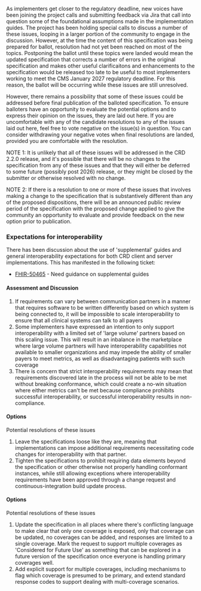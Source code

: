 <div class="new-content" xmlns="http://www.w3.org/1999/xhtml" xmlns:xsi="http://www.w3.org/2001/XMLSchema-instance" xsi:schemaLocation="http://hl7.org/fhir ../../input-cache/schemas/R4/fhir-single.xsd">
  <p>As implementers get closer to the regulatory deadline, new voices have been joining the project calls and submitting feedback via Jira that call into question some of the foundational assumptions made in the implementation guides.  The project has been holding special calls to discuss a number of these issues, looping in a larger portion of the community to engage in the discussion.  However, at the time the content of this specification was being prepared for ballot, resolution had not yet been reached on most of the topics.  Postponing the ballot until these topics were landed would mean the updated specification that corrects a number of errors in the original specification and makes other useful clarificaitons and enhancements to the specification would be released too late to be useful to most implementers working to meet the CMS January 2027 regulatory deadline.  For this reason, the ballot will be occurring while these issues are still unresolved.</p>
  <p>However, there remains a possibility that some of these issues could be addressed before final publication of the balloted specification.  To ensure balloters have an opportunity to evaluate the potential options and to express their opinion on the issues, they are laid out here.  If you are uncomfortable with any of the candidate resolutions to any of the issues laid out here, feel free to vote negative on the issue(s) in question.  You can consider withdrawing your negative votes when final resolutions are landed, provided you are comfortable with the resolution.</p>
  <p>NOTE 1: It is unlikely that all of these issues will be addressed in the CRD 2.2.0 release, and it's possible that there will be no changes to the specification from any of these issues and that they will either be deferred to some future (possibly post 2026) release, or they might be closed by the submitter or otherwise resolved with no change.</p>
  <p>NOTE 2: If there is a resolution to one or more of these issues that involves making a change to the specification that is substantively different than any of the proposed dispositions, there will be an announced public review period of the specification with the proposed change applied to give the community an opportunity to evaluate and provide feedback on the new option prior to publication.</p>

<a name="interop"> </a>
<h3>Expectations for interoperability</h3>
<p>
  There has been discussion about the use of 'supplemental' guides and general interoperability expectations for both CRD client and server implementations.  This has manifested in the following ticket:
</p>
<ul>
  <li><a href="https://jira.hl7.org/browse/FHIR-50465">FHIR-50465</a> - Need guidance on supplemental guides</li>
</ul>

<a name="interop-assess"> </a>
<h4>Assessment and Discussion</h4>
<ol>
  <li>If requirements can vary between communication partners in a manner that requires software to be written differently based on which system is being connected to, it will be impossible to scale interoperability to ensure that all clinical systems can talk to all payers</li>
  <li>Some implementers have expressed an intention to only support interoperability with a limited set of 'large volume' partners based on this scaling issue.  This will result in an inbalance in the marketplace where large volume partners will have interoperability capabilities not available to smaller organizations and may impede the ability of smaller payers to meet metrics, as well as disadvantaging patients with such coverage</li>
  <li>There is concern that strict interoperability requirements may mean that requirements discovered late in the process will not be able to be met without breaking conformance, which could create a no-win situation where either metrics can't be met because compliance prohibits successful interoperability, or successful interoperability results in non-compliance.</li>
</ol>

<a name="interop-options"> </a>
<h4>Options</h4>
<p>Potential resolutions of these issues</p>
<ol>
  <li>Leave the specifications loose like they are, meaning that implementations can impose additional requirements necessitating code changes for interoperability with that partner.</li>
  <li>Tighten the specifications to prohibit requiring data elements beyond the specification or other otherwise not properly handling conformant instances, while still allowing exceptions where interoperability requirements have been approved through a change request and continuous-integration build update process.</li>
</ol>

</ol>

<a name="multicov-options"> </a>
<h4>Options</h4>
<p>Potential resolutions of these issues</p>
<ol>
  <li>Update the specification in all places where there's conflicting language to make clear that only one coverage is exposed, only that coverage can be updated, no coverages can be added, and responses are limited to a single coverage.  Mark the request to support multiple coverages as 'Considered for Future Use' as something that can be explored in a future version of the specification once everyone is handling primary coverages well.</li>
  <li>Add explicit support for multiple coverages, including mechanisms to flag which coverage is presumed to be primary, and extend standard response codes to support dealing with multi-coverage scenarios.</li>
</ol>

<!-- ***************************************************************************************************************************************** -->

<!-- <a name="misc"> </a>
<h3>Miscellaneous issues</h3>
<p>
  These issues don't stem from any particular theme and the fact they're not yet resolved is generally based on issues other than disagreements around the basic premises of the implementation guide architecture.  They're listed here only to call attention to the fact that they're outstanding and they might be resolved as part of the balloting and publicaiton process.  Each of the remaining issues is discussed individually
</p>

<a name="FHIR-45672"> </a>
<h4><a href="https://jira.hl7.org/browse/FHIR-45672">FHIR-45672</a> - Creation of Bundle Profile(s)</h4>
<p>
  While this is a good idea in principle, there have historically been tooling challenges with adding this level osf sophisticated profiling as part of logical models.  However, there's a possibility these tooling issues will soon be addressed making this possible.  Doing this doesn't change what the IG rules are, it merely makes validation more effective.
</p>

<a name="FHIR-49757"> </a>
<h4><a href="https://jira.hl7.org/browse/FHIR-49757">FHIR-49757</a> - No guidance for CRD intermediaries wrt. access tokens</h4>
<p>
Da Vinci requires that there be a single endpoint per payer (or if HRex Endpoint Discovery is supported, a single endpoint per Coverage).  However, in practice, there may be multiple systems that manage coverage rules for different types of services and or different types of decision support behind that endpoint.  Some of these delegated systems may have a need to access the EHR's FHIR endpoint.
</p>
<p>
At present, CDS Hooks does not define a standard mechanism for managing authorization in this delegation situation, and sharing tokens is not considered good practice (and may be technically prohibited if tokens are certificate-bound or IP-range constrained).
</p>
<p>
Industry has not yet settled on best practices here.  If balloters can recommend an approach the implementer community can agree with, we could include at least 'draft' guidance in the published IG.
</p>

<a name="FHIR-xxxxx"> </a>
<h4><a href="https://jira.hl7.org/browse/FHIR-xxxxx">FHIR-51465</a> - Ticket label</h4>
<p>
  It is not uncommon for providers to solicit 
</p>
<p>
  If EHRs can give guidance on how such situations 
</p> -->

</div>